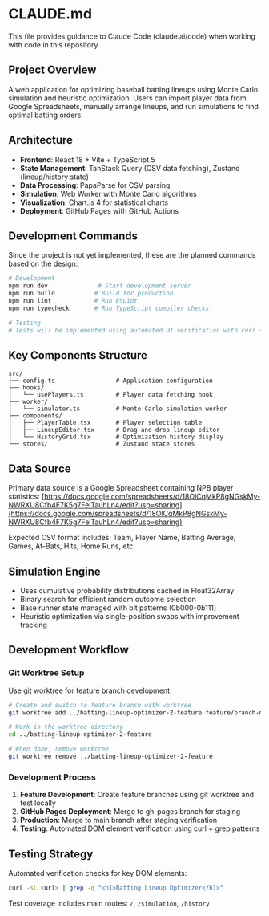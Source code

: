 # CLAUDE.md

This file provides guidance to Claude Code (claude.ai/code) when working with code in this repository.

## Project Overview

A web application for optimizing baseball batting lineups using Monte Carlo simulation and heuristic optimization. Users can import player data from Google Spreadsheets, manually arrange lineups, and run simulations to find optimal batting orders.

## Architecture

* **Frontend**: React 18 + Vite + TypeScript 5
* **State Management**: TanStack Query (CSV data fetching), Zustand (lineup/history state)
* **Data Processing**: PapaParse for CSV parsing
* **Simulation**: Web Worker with Monte Carlo algorithms
* **Visualization**: Chart.js 4 for statistical charts
* **Deployment**: GitHub Pages with GitHub Actions

## Development Commands

Since the project is not yet implemented, these are the planned commands based on the design:

```bash
# Development
npm run dev              # Start development server
npm run build           # Build for production
npm run lint            # Run ESLint
npm run typecheck       # Run TypeScript compiler checks

# Testing
# Tests will be implemented using automated UI verification with curl + grep
```

## Key Components Structure

```
src/
├── config.ts                 # Application configuration
├── hooks/
│   └── usePlayers.ts         # Player data fetching hook
├── worker/
│   └── simulator.ts          # Monte Carlo simulation worker
├── components/
│   ├── PlayerTable.tsx       # Player selection table
│   ├── LineupEditor.tsx      # Drag-and-drop lineup editor
│   └── HistoryGrid.tsx       # Optimization history display
└── stores/                   # Zustand state stores
```

## Data Source

Primary data source is a Google Spreadsheet containing NPB player statistics:
[https://docs.google.com/spreadsheets/d/18OlCqMkP8gNGskMy-NWRXU8Cfb4F7K5g7FelTauhLn4/edit?usp=sharing](https://docs.google.com/spreadsheets/d/18OlCqMkP8gNGskMy-NWRXU8Cfb4F7K5g7FelTauhLn4/edit?usp=sharing)

Expected CSV format includes: Team, Player Name, Batting Average, Games, At-Bats, Hits, Home Runs, etc.

## Simulation Engine

* Uses cumulative probability distributions cached in Float32Array
* Binary search for efficient random outcome selection
* Base runner state managed with bit patterns (0b000-0b111)
* Heuristic optimization via single-position swaps with improvement tracking

## Development Workflow

### Git Worktree Setup

Use git worktree for feature branch development:

```bash
# Create and switch to feature branch with worktree
git worktree add ../batting-lineup-optimizer-2-feature feature/branch-name

# Work in the worktree directory
cd ../batting-lineup-optimizer-2-feature

# When done, remove worktree
git worktree remove ../batting-lineup-optimizer-2-feature
```

### Development Process

1. **Feature Development**: Create feature branches using git worktree and test locally
2. **GitHub Pages Deployment**: Merge to gh-pages branch for staging
3. **Production**: Merge to main branch after staging verification
4. **Testing**: Automated DOM element verification using curl + grep patterns

## Testing Strategy

Automated verification checks for key DOM elements:

```bash
curl -sL <url> | grep -q "<h1>Batting Lineup Optimizer</h1>"
```

Test coverage includes main routes: `/`, `/simulation`, `/history`

